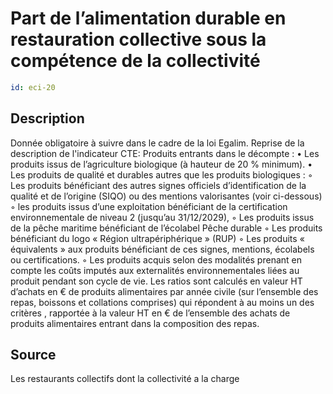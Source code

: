 # Part de l’alimentation durable en restauration collective sous la compétence de la collectivité
```yaml
id: eci-20
```
## Description
Donnée obligatoire à suivre dans le cadre de la loi Egalim.
Reprise de la description de l'indicateur CTE:
Produits entrants dans le décompte :
• Les produits issus de l’agriculture biologique (à hauteur de 20 % minimum).
• Les produits de qualité et durables autres que les produits biologiques :
◦ Les produits bénéficiant des autres signes officiels d’identification de la qualité et de l’origine (SIQO) ou des mentions valorisantes (voir ci-dessous)
◦  les produits issus d’une exploitation bénéficiant de la certification environnementale de niveau 2 (jusqu’au 31/12/2029),
◦ Les produits issus de la pêche maritime bénéficiant de l’écolabel Pêche durable
◦ Les produits bénéficiant du logo « Région ultrapériphérique » (RUP)
◦ Les produits « équivalents » aux produits bénéficiant de ces signes, mentions, écolabels ou certifications.
◦ Les produits acquis selon des modalités prenant en compte les coûts imputés aux externalités environnementales liées au produit pendant son cycle de vie.
Les ratios sont calculés en valeur HT d’achats en € de produits alimentaires par année civile (sur l’ensemble des repas, boissons et collations comprises) qui répondent à au moins un des critères , rapportée à la valeur HT en € de l’ensemble des achats de produits alimentaires entrant dans la composition des repas.

## Source
Les restaurants collectifs dont la collectivité a la charge


